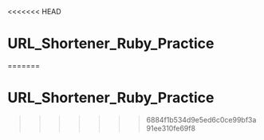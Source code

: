 <<<<<<< HEAD
# URL_Shortener_Ruby_Practice
=======
# URL_Shortener_Ruby_Practice
>>>>>>> 6884f1b534d9e5ed6c0ce99bf3a91ee310fe69f8
